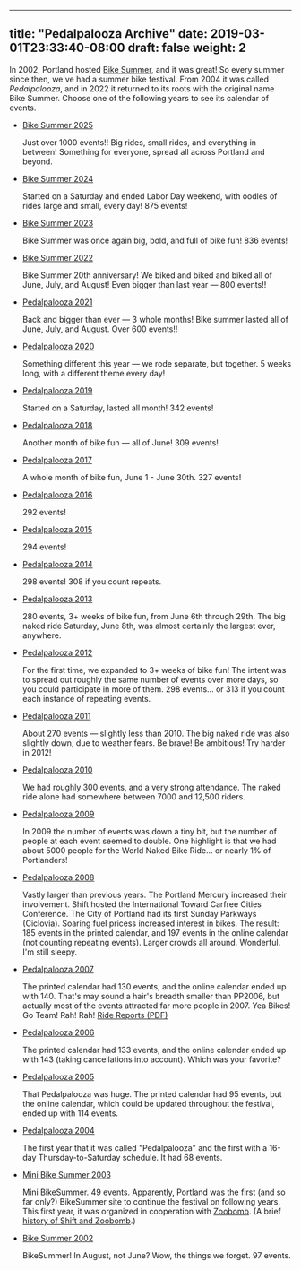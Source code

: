 
---
title: "Pedalpalooza Archive"
date: 2019-03-01T23:33:40-08:00
draft: false
weight: 2
---

[comment]: <> (aka, That Fun Thing We Do Every Summer)

In 2002, Portland hosted [Bike Summer](https://criticalmass.wikia.com/wiki/Bike_Summer!), and it was great! So every summer since then, we've had a summer bike festival. From 2004 it was called <dfn>Pedalpalooza</dfn>, and in 2022 it returned to its roots with the original name Bike Summer. Choose one of the following years to see its calendar of events.

*   [Bike Summer 2025](/archive/pedalpalooza/pedalpalooza-2025/)

    Just over 1000 events!! Big rides, small rides, and everything in between! Something for everyone, spread all across Portland and beyond.

*   [Bike Summer 2024](/archive/pedalpalooza/pedalpalooza-2024/)

    Started on a Saturday and ended Labor Day weekend, with oodles of rides large and small, every day! 875 events!

*   [Bike Summer 2023](/archive/pedalpalooza/pedalpalooza-2023/)

    Bike Summer was once again big, bold, and full of bike fun! 836 events!

*   [Bike Summer 2022](/archive/pedalpalooza/pedalpalooza-2022/)

    Bike Summer 20th anniversary! We biked and biked and biked all of June, July, and August! Even bigger than last year — 800 events!!

*   [Pedalpalooza 2021](/archive/pedalpalooza/pedalpalooza-2021/)

    Back and bigger than ever — 3 whole months! Bike summer lasted all of June, July, and August. Over 600 events!!

*   [Pedalpalooza 2020](/archive/pedalpalooza/pedalpalooza-2020/)

    Something different this year — we rode separate, but together. 5 weeks long, with a different theme every day!

*   [Pedalpalooza 2019](/archive/pedalpalooza/pedalpalooza-2019/)

    Started on a Saturday, lasted all month! 342 events!

*   [Pedalpalooza 2018](/archive/pedalpalooza/pedalpalooza-2018/)

    Another month of bike fun — all of June! 309 events!

*   [Pedalpalooza 2017](/archive/pedalpalooza/pedalpalooza-2017/)

    A whole month of bike fun, June 1 - June 30th. 327 events!

*   [Pedalpalooza 2016](/archive/pedalpalooza/pedalpalooza-2016/)

    292 events!

*   [Pedalpalooza 2015](/archive/pedalpalooza/pedalpalooza-2015/)

    294 events!

*   [Pedalpalooza 2014](/archive/pedalpalooza/pedalpalooza-2014/)

    298 events! 308 if you count repeats.

*   [Pedalpalooza 2013](/archive/pedalpalooza/pedalpalooza-2013/)

    280 events, 3+ weeks of bike fun, from June 6th through 29th. The big naked ride Saturday, June 8th, was almost certainly the largest ever, anywhere.

*   [Pedalpalooza 2012](/archive/pedalpalooza/pedalpalooza-2012/)

    For the first time, we expanded to 3+ weeks of bike fun! The intent was to spread out roughly the same number of events over more days, so you could participate in more of them. 298 events... or 313 if you count each instance of repeating events.

*   [Pedalpalooza 2011](/archive/pedalpalooza/pedalpalooza-2011/)

    About 270 events — slightly less than 2010\. The big naked ride was also slightly down, due to weather fears. Be brave! Be ambitious! Try harder in 2012!

*   [Pedalpalooza 2010](/archive/pedalpalooza/pedalpalooza-2010/)

    We had roughly 300 events, and a very strong attendance. The naked ride alone had somewhere between 7000 and 12,500 riders.

*   [Pedalpalooza 2009](/archive/pedalpalooza/pedalpalooza-2009/)

    In 2009 the number of events was down a tiny bit, but the number of people at each event seemed to double. One highlight is that we had about 5000 people for the World Naked Bike Ride... or nearly 1% of Portlanders!

*   [Pedalpalooza 2008](/archive/pedalpalooza/pedalpalooza-2008/)

    Vastly larger than previous years. The Portland Mercury increased their involvement. Shift hosted the International Toward Carfree Cities Conference. The City of Portland had its first Sunday Parkways (Ciclovia). Soaring fuel pricess increased interest in bikes. The result: 185 events in the printed calendar, and 197 events in the online calendar (not counting repeating events). Larger crowds all around. Wonderful. I'm still sleepy.

*   [Pedalpalooza 2007](/archive/pedalpalooza/pedalpalooza-2007/)

    The printed calendar had 130 events, and the online calendar ended up with 140\. That's may sound a hair's breadth smaller than PP2006, but actually most of the events attracted far more people in 2007\. Yea Bikes! Go Team! Rah! Rah! [Ride Reports (PDF)](http://www.shift2bikes.org/pedalpalooza/ridereports/pp_reports_2007.pdf)

*   [Pedalpalooza 2006](/archive/pedalpalooza/pedalpalooza-2006/)

    The printed calendar had 133 events, and the online calendar ended up with 143 (taking cancellations into account). Which was your favorite?

*   [Pedalpalooza 2005](/archive/pedalpalooza/pedalpalooza-2005/)

    That Pedalpalooza was huge. The printed calendar had 95 events, but the online calendar, which could be updated throughout the festival, ended up with 114 events.

*   [Pedalpalooza 2004](/archive/pedalpalooza/pedalpalooza-2004/)

    The first year that it was called "Pedalpalooza" and the first with a 16-day Thursday-to-Saturday schedule. It had 68 events.

*   [Mini Bike Summer 2003](/archive/pedalpalooza/pedalpalooza-2003/)

    Mini BikeSummer. 49 events. Apparently, Portland was the first (and so far only?) BikeSummer site to continue the festival on following years. This first year, it was organized in cooperation with [Zoobomb](https://www.zoobombpdx.org/). (A brief [history of Shift and Zoobomb](/archive/shift-and-zoobomb-history/).)

*   [Bike Summer 2002](/archive/pedalpalooza/pedalpalooza-2002/)

    BikeSummer! In August, not June? Wow, the things we forget. 97 events.
